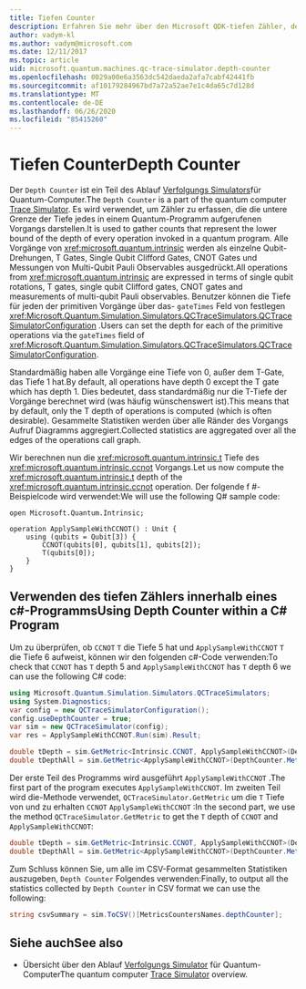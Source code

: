 ```yaml
---
title: Tiefen Counter
description: Erfahren Sie mehr über den Microsoft QDK-tiefen Zähler, der die Anzahl der tiefen jedes in einem Quantum-Programm aufgerufenen Vorgangs sammelt.
author: vadym-kl
ms.author: vadym@microsoft.com
ms.date: 12/11/2017
ms.topic: article
uid: microsoft.quantum.machines.qc-trace-simulator.depth-counter
ms.openlocfilehash: 0029a00e6a3563dc542daeda2afa7cabf42441fb
ms.sourcegitcommit: af10179284967bd7a72a52ae7e1c4da65c7d128d
ms.translationtype: MT
ms.contentlocale: de-DE
ms.lasthandoff: 06/26/2020
ms.locfileid: "85415260"
---
```

# <a name="depth-counter"></a><span data-ttu-id="02329-103">Tiefen Counter</span><span class="sxs-lookup"><span data-stu-id="02329-103">Depth Counter</span></span>

<span data-ttu-id="02329-104">Der `Depth Counter` ist ein Teil des Ablauf [Verfolgungs Simulators](xref:microsoft.quantum.machines.qc-trace-simulator.intro)für Quantum-Computer.</span><span class="sxs-lookup"><span data-stu-id="02329-104">The `Depth Counter` is a part of the quantum computer [Trace Simulator](xref:microsoft.quantum.machines.qc-trace-simulator.intro).</span></span>
<span data-ttu-id="02329-105">Es wird verwendet, um Zähler zu erfassen, die die untere Grenze der Tiefe jedes in einem Quantum-Programm aufgerufenen Vorgangs darstellen.</span><span class="sxs-lookup"><span data-stu-id="02329-105">It is used to gather counts that represent the lower bound of the depth of every operation invoked in a quantum program.</span></span> <span data-ttu-id="02329-106">Alle Vorgänge von <xref:microsoft.quantum.intrinsic> werden als einzelne Qubit-Drehungen, T Gates, Single Qubit Clifford Gates, CNOT Gates und Messungen von Multi-Qubit Pauli Observables ausgedrückt.</span><span class="sxs-lookup"><span data-stu-id="02329-106">All operations from <xref:microsoft.quantum.intrinsic> are expressed in terms of single qubit rotations, T gates, single qubit Clifford gates, CNOT gates and measurements of multi-qubit Pauli observables.</span></span> <span data-ttu-id="02329-107">Benutzer können die Tiefe für jeden der primitiven Vorgänge über das- `gateTimes` Feld von festlegen <xref:Microsoft.Quantum.Simulation.Simulators.QCTraceSimulators.QCTraceSimulatorConfiguration> .</span><span class="sxs-lookup"><span data-stu-id="02329-107">Users can set the depth for each of the primitive operations via the `gateTimes` field of <xref:Microsoft.Quantum.Simulation.Simulators.QCTraceSimulators.QCTraceSimulatorConfiguration>.</span></span>

<span data-ttu-id="02329-108">Standardmäßig haben alle Vorgänge eine Tiefe von 0, außer dem T-Gate, das Tiefe 1 hat.</span><span class="sxs-lookup"><span data-stu-id="02329-108">By default, all operations have depth 0 except the T gate which has depth 1.</span></span> <span data-ttu-id="02329-109">Dies bedeutet, dass standardmäßig nur die T-Tiefe der Vorgänge berechnet wird (was häufig wünschenswert ist).</span><span class="sxs-lookup"><span data-stu-id="02329-109">This means that by default, only the T depth of operations is computed (which is often desirable).</span></span> <span data-ttu-id="02329-110">Gesammelte Statistiken werden über alle Ränder des Vorgangs Aufruf Diagramms aggregiert.</span><span class="sxs-lookup"><span data-stu-id="02329-110">Collected statistics are aggregated over all the edges of the operations call graph.</span></span> 

<span data-ttu-id="02329-111">Wir berechnen nun die <xref:microsoft.quantum.intrinsic.t> Tiefe des <xref:microsoft.quantum.intrinsic.ccnot> Vorgangs.</span><span class="sxs-lookup"><span data-stu-id="02329-111">Let us now compute the <xref:microsoft.quantum.intrinsic.t> depth of the <xref:microsoft.quantum.intrinsic.ccnot> operation.</span></span> <span data-ttu-id="02329-112">Der folgende f #-Beispielcode wird verwendet:</span><span class="sxs-lookup"><span data-stu-id="02329-112">We will use the following Q# sample code:</span></span>

```qsharp
open Microsoft.Quantum.Intrinsic;

operation ApplySampleWithCCNOT() : Unit {
    using (qubits = Qubit[3]) {
        CCNOT(qubits[0], qubits[1], qubits[2]);
        T(qubits[0]);
    }
}
```

## <a name="using-depth-counter-within-a-c-program"></a><span data-ttu-id="02329-113">Verwenden des tiefen Zählers innerhalb eines c#-Programms</span><span class="sxs-lookup"><span data-stu-id="02329-113">Using Depth Counter within a C# Program</span></span>

<span data-ttu-id="02329-114">Um zu überprüfen, ob `CCNOT` `T` die Tiefe 5 hat und `ApplySampleWithCCNOT` `T` die Tiefe 6 aufweist, können wir den folgenden c#-Code verwenden:</span><span class="sxs-lookup"><span data-stu-id="02329-114">To check that `CCNOT` has `T` depth 5 and `ApplySampleWithCCNOT` has `T` depth 6 we can use the following C# code:</span></span>

```csharp
using Microsoft.Quantum.Simulation.Simulators.QCTraceSimulators;
using System.Diagnostics;
var config = new QCTraceSimulatorConfiguration();
config.useDepthCounter = true;
var sim = new QCTraceSimulator(config);
var res = ApplySampleWithCCNOT.Run(sim).Result;

double tDepth = sim.GetMetric<Intrinsic.CCNOT, ApplySampleWithCCNOT>(DepthCounter.Metrics.Depth);
double tDepthAll = sim.GetMetric<ApplySampleWithCCNOT>(DepthCounter.Metrics.Depth);
```

<span data-ttu-id="02329-115">Der erste Teil des Programms wird ausgeführt `ApplySampleWithCCNOT` .</span><span class="sxs-lookup"><span data-stu-id="02329-115">The first part of the program executes `ApplySampleWithCCNOT`.</span></span> <span data-ttu-id="02329-116">Im zweiten Teil wird die-Methode verwendet, `QCTraceSimulator.GetMetric` um die `T` Tiefe von und zu erhalten `CCNOT` `ApplySampleWithCCNOT` :</span><span class="sxs-lookup"><span data-stu-id="02329-116">In the second part, we use the method `QCTraceSimulator.GetMetric` to get the `T` depth of `CCNOT` and `ApplySampleWithCCNOT`:</span></span> 

```csharp
double tDepth = sim.GetMetric<Intrinsic.CCNOT, ApplySampleWithCCNOT>(DepthCounter.Metrics.Depth);
double tDepthAll = sim.GetMetric<ApplySampleWithCCNOT>(DepthCounter.Metrics.Depth);
```

<span data-ttu-id="02329-117">Zum Schluss können Sie, um alle im CSV-Format gesammelten Statistiken auszugeben, `Depth Counter` Folgendes verwenden:</span><span class="sxs-lookup"><span data-stu-id="02329-117">Finally, to output all the statistics collected by `Depth Counter` in CSV format we can use the following:</span></span>
```csharp
string csvSummary = sim.ToCSV()[MetricsCountersNames.depthCounter];
```

## <a name="see-also"></a><span data-ttu-id="02329-118">Siehe auch</span><span class="sxs-lookup"><span data-stu-id="02329-118">See also</span></span> ##

- <span data-ttu-id="02329-119">Übersicht über den Ablauf [Verfolgungs Simulator](xref:microsoft.quantum.machines.qc-trace-simulator.intro) für Quantum-Computer</span><span class="sxs-lookup"><span data-stu-id="02329-119">The quantum computer [Trace Simulator](xref:microsoft.quantum.machines.qc-trace-simulator.intro) overview.</span></span>

